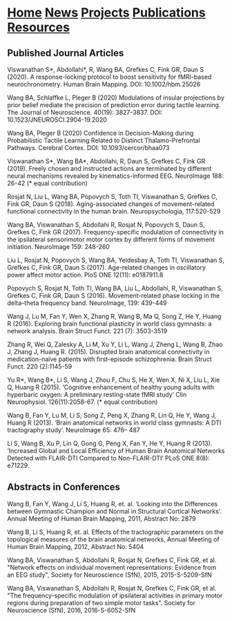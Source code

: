 # [Home](https://bin-a-wang-lab.github.io/Home/)  [News](https://bin-a-wang-lab.github.io/News/)  [Projects](https://bin-a-wang-lab.github.io/Projects/)   [Publications](https://bin-a-wang-lab.github.io/Publications/)  [Resources](https://bin-a-wang-lab.github.io/Resources/)

## Published Journal Articles

Viswanathan S*, Abdollahi*, R,  Wang BA, Grefkes C, Fink GR, Daun S (2020). A response-locking protocol to boost sensitivity for fMRI-based neurochronometry. Human Brain Mapping. DOI: 10.1002/hbm.25026

Wang BA, Schlaffke L, Pleger B (2020) Modulations of insular projections by prior belief mediate the precision of prediction error during tactile learning. The Journal of Neuroscience. 40(19): 3827-3837. DOI: 10.1523/JNEUROSCI.2904-19.2020

Wang BA, Pleger B (2020) Confidence in Decision-Making during Probabilistic Tactile Learning Related to Distinct Thalamo-Prefrontal Pathways. Cerebral Cortex. DOI: 10.1093/cercor/bhaa073

Viswanathan S*, Wang BA*, Abdollahi, R, Daun S, Grefkes C, Fink GR (2019). Freely chosen and instructed actions are terminated by different neural mechanisms revealed by kinematics-informed EEG. NeuroImage 188: 26-42 (* equal contribution)

Rosjat N, Liu L, Wang BA, Popovych S, Toth TI, Viswanathan S, Grefkes C, Fink GR, Daun S (2018). Aging-associated changes of movement-related functional connectivity in the human brain. Neuropsychologia, 117:520-529

Wang BA, Viswanathan S, Abdollahi R, Rosjat N, Popovych S, Daun S, Grefkes C, Fink GR (2017). Frequency-specific modulation of connectivity in the ipsilateral sensorimotor motor cortex by different forms of movement initiation. NeuroImage 159: 248-260

Liu L, Rosjat N, Popovych S, Wang BA, Yeldesbay A, Toth TI, Viswanathan S, Grefkes C, Fink GR, Daun S (2017). Age-related changes in oscillatory power affect motor action. PloS ONE 12(11): e0187911.8

Popovych S, Rosjat N, Toth TI, Wang BA, Liu L, Abdollahi, R, Viswanathan S, Grefkes C, Fink GR, Daun S (2016). Movement-related phase locking in the delta–theta frequency band. NeuroImage, 139: 439-449

Wang J, Lu M, Fan Y, Wen X, Zhang R, Wang B, Ma Q, Song Z, He Y, Huang R (2016). Exploring brain functional plasticity in world class gymnasts: a network analysis. Brain Struct Funct. 221 (7): 3503-3519

Zhang R, Wei Q, Zalesky A, Li M, Xu Y, Li L, Wang J, Zheng L, Wang B, Zhao J, Zhang J, Huang R. (2015). Disrupted brain anatomical connectivity in medication-naïve patients with first-episode schizophrenia. Brain Struct Funct. 220 (2):1145-59

Yu R*, Wang B*, Li S, Wang J, Zhou F, Chu S, He X, Wen X, Ni X, Liu L, Xie Q, Huang R (2015). ‘Cognitive enhancement of healthy young adults with hyperbaric oxygen: A preliminary resting-state fMRI study’ Clin Neurophysiol. 126(11):2058-67. (* equal contribution)

Wang B, Fan Y, Lu M, Li S, Song Z, Peng X, Zhang R, Lin Q, He Y, Wang J, Huang R (2013). ‘Brain anatomical networks in world class gymnasts: A DTI tractography study’. NeuroImage 65: 476– 487

Li S, Wang B, Xu P, Lin Q, Gong G, Peng X, Fan Y, He Y, Huang R (2013). ‘Increased Global and Local Efficiency of Human Brain Anatomical Networks Detected with FLAIR-DTI Compared to Non-FLAIR-DTI’ PLoS ONE 8(8): e71229.

## Abstracts in Conferences

Wang B, Fan Y, Wang J, Li S, Huang R, et. al. ‘Looking into the Differences between Gymnastic Champion and Normal in Structural Cortical Networks’. Annual Meeting of Human Brain Mapping, 2011, Abstract No: 2879

Wang B, Li S, Huang R, et. al. Effects of the tractographic parameters on the topological measures of the brain anatomical networks, Annual Meeting of Human Brain Mapping, 2012, Abstract No: 5404

Wang BA, Viswanathan S, Abdollahi R, Rosjat N, Grefkes C, Fink GR, et al. "Network effects on individual movement representations: Evidence from an EEG study", Society for Neuroscience (SfN), 2015, 2015-S-5209-SfN 

Wang BA, Viswanathan S, Abdollahi R, Rosjat N, Grefkes C, Fink GR, et al. "The frequency-specific modulation of ipsilateral activities in primary motor regions during preparation of two simple motor tasks". Society for Neuroscience (SfN), 2016, 2016-S-6052-SfN
